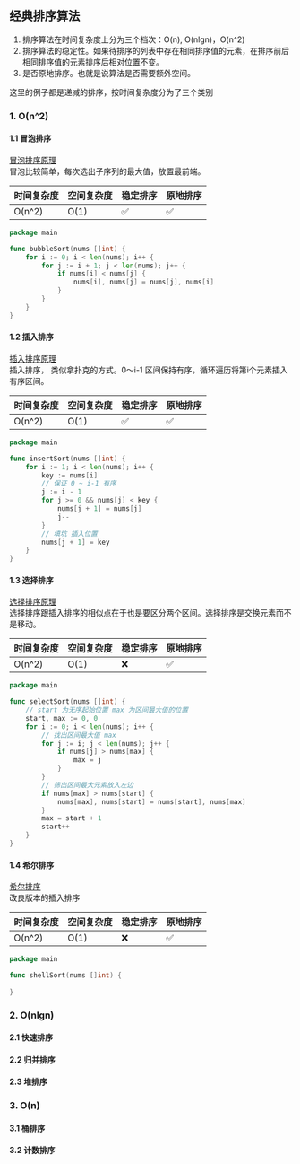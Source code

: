 ## 经典排序算法
1. 排序算法在时间复杂度上分为三个档次：O(n), O(nlgn)，O(n^2)
2. 排序算法的稳定性。如果待排序的列表中存在相同排序值的元素，在排序前后相同排序值的元素排序后相对位置不变。
3. 是否原地排序。也就是说算法是否需要额外空间。

这里的例子都是递减的排序，按时间复杂度分为了三个类别

### 1. O(n^2)
#### 1.1 冒泡排序
[冒泡排序原理](https://zh.wikipedia.org/wiki/%E5%86%92%E6%B3%A1%E6%8E%92%E5%BA%8F)  
冒泡比较简单，每次选出子序列的最大值，放置最前端。  

时间复杂度 | 空间复杂度 | 稳定排序 | 原地排序 
---  | --- | --- | ---
O(n^2) | O(1) | ✅ | ✅ 

```go
package main

func bubbleSort(nums []int) {
    for i := 0; i < len(nums); i++ {
        for j := i + 1; j < len(nums); j++ {
            if nums[i] < nums[j] {
                nums[i], nums[j] = nums[j], nums[i]
            }
        }
    }
}
```

#### 1.2 插入排序
[插入排序原理](https://zh.wikipedia.org/wiki/%E6%8F%92%E5%85%A5%E6%8E%92%E5%BA%8F)  
插入排序， 类似拿扑克的方式。0～i-1 区间保持有序，循环遍历将第i个元素插入有序区间。

时间复杂度 | 空间复杂度 | 稳定排序 | 原地排序 
---  | --- | --- | ---
O(n^2) | O(1) | ✅ | ✅ 

```go
package main

func insertSort(nums []int) {
    for i := 1; i < len(nums); i++ {
        key := nums[i]
        // 保证 0 ~ i-1 有序
        j := i - 1
        for j >= 0 && nums[j] < key {
            nums[j + 1] = nums[j]
            j--
        } 
        // 填坑 插入位置
        nums[j + 1] = key
    }
}
```

#### 1.3 选择排序
[选择排序原理](https://zh.wikipedia.org/wiki/%E9%80%89%E6%8B%A9%E6%8E%92%E5%BA%8F)  
选择排序跟插入排序的相似点在于也是要区分两个区间。选择排序是交换元素而不是移动。

时间复杂度 | 空间复杂度 | 稳定排序 | 原地排序 
---  | --- | --- | ---
O(n^2) | O(1) | ❌ | ✅ 

```go
package main

func selectSort(nums []int) {
    // start 为无序起始位置 max 为区间最大值的位置
    start, max := 0, 0
    for i := 0; i < len(nums); i++ {
        // 找出区间最大值 max
        for j := i; j < len(nums); j++ {
            if nums[j] > nums[max] {
                max = j
            }
        }
        // 筛出区间最大元素放入左边
        if nums[max] > nums[start] {
            nums[max], nums[start] = nums[start], nums[max]
        }
        max = start + 1
        start++
    }
}
```

#### 1.4 希尔排序
[希尔排序](https://zh.wikipedia.org/wiki/%E5%B8%8C%E5%B0%94%E6%8E%92%E5%BA%8F)  
改良版本的插入排序

时间复杂度 | 空间复杂度 | 稳定排序 | 原地排序 
---  | --- | --- | ---
O(n^2) | O(1) | ❌ | ✅ 

```go
package main

func shellSort(nums []int) {
    
}

```

### 2. O(nlgn)
#### 2.1 快速排序

#### 2.2 归并排序

#### 2.3 堆排序

### 3. O(n)
#### 3.1 桶排序

#### 3.2 计数排序